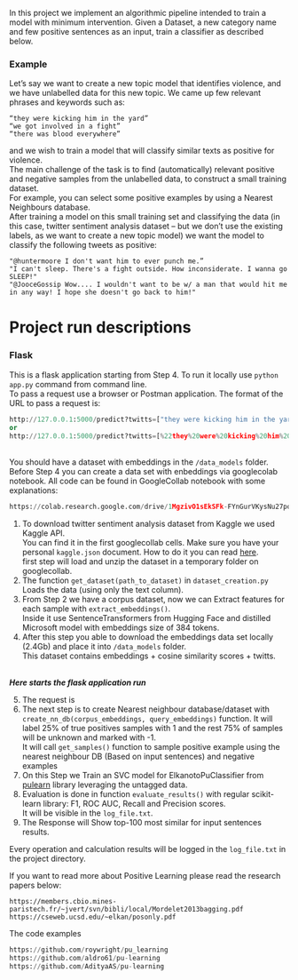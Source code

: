 In this project we implement an algorithmic pipeline intended to train a model with minimum intervention.
Given a Dataset, a new category name and few positive sentences as an input, train a classifier as described below.
### Example
Let’s say we want to create a new topic model that identifies violence, and we have unlabelled data for this new topic.
We came up few relevant phrases and keywords such as:
```
“they were kicking him in the yard” 
“we got involved in a fight”
“there was blood everywhere”
```
and we wish to train a model that will classify similar texts as positive for violence.
<br>The main challenge of the task is to find (automatically) relevant positive and negative samples from the unlabelled data, to construct a small training dataset.<br> For example, you can select some positive examples by using a Nearest Neighbours database.
<br>After training a model on this small training set and classifying the data (in this case, twitter sentiment analysis dataset – but we don’t use the existing labels, as we want to create a new topic model) we want the model to
classify the following tweets as positive:
```
"@huntermoore I don't want him to ever punch me.”
"I can't sleep. There's a fight outside. How inconsiderate. I wanna go SLEEP!"
"@JooceGossip Wow.... I wouldn't want to be w/ a man that would hit me in any way! I hope she doesn't go back to him!"
```

# Project run  descriptions
### Flask
This is a flask application starting from Step 4. To run it locally use `python app.py`  command from command line. 
<br>To pass a request use a browser or Postman application. The format of the URL to pass a request is:
```python
http://127.0.0.1:5000/predict?twitts=["they were kicking him in the yard", "we got involved in a fight", "there was blood everywhere"]
or
http://127.0.0.1:5000/predict?twitts=[%22they%20were%20kicking%20him%20in%20the%20yard%22,%20%22we%20got%20involved%20in%20a%20fight%22,%22there%20was%20blood%20everywhere%22]
```
<br>You should have a dataset with embeddings in the `/data_models` folder.
<br>Before Step 4 you can create a data set with enbeddings via googlecolab notebook.
All code can be found in GoogleCollab notebook with some explanations:
```python
https://colab.research.google.com/drive/1MgzivO1sEkSFk-FYnGurVKysNu27popA?usp=sharing
```
1. To download twitter sentiment analysis dataset from Kaggle we used Kaggle API.
<br>You can find it in the first googlecollab cells. Make sure you have your personal `kaggle.json` document. How to do it you can read [here](https://forum.jovian.ai/forum/t/what-is-kaggle-api-key-how-to-get-my-kaggle-key/17721).
<br> first step will load and unzip the dataset in a temporary folder on googlecollab.
2. The function `get_dataset(path_to_dataset)` in `dataset_creation.py` Loads the data (using only the text column).
3. From Step 2 we have a corpus dataset, now we can Extract features for each sample with `extract_embeddings()`.
<br> Inside it use SentenceTransformers from Hugging Face and distilled Microsoft model with embeddings size of 384 tokens.
4. After this step you able to download the embeddings data set locally (2.4Gb) and place it into `/data_models` folder. 
<br>This dataset contains embeddings + cosine similarity scores +  twitts.

<br>***Here starts the flask application run***

5. The request is 
6. The next step is to create Nearest neighbour database/dataset with `create_nn_db(corpus_embeddings, query_embeddings)` function. It will label 25% of true positives samples with 1 and the rest 75% of samples will be unknown and marked with -1.
<br>It will call `get_samples()` function to sample positive example using the nearest neighbour DB (Based on input sentences) and negative examples
7. On this Step we Train an SVC model for ElkanotoPuClassifier from [pulearn](https://pulearn.github.io/pulearn/) library  leveraging the untagged data.
8. Evaluation is done in function `evaluate_results()` with regular scikit-learn library: F1, ROC AUC, Recall and Precision scores. <br> It will be visible in the `log_file.txt`.
9. The Response will Show top-100 most similar for input sentences results. 

Every operation and calculation results will be logged in the `log_file.txt` in the project directory.

If you want to read more about Positive Learning please read  the research papers below:
```
https://members.cbio.mines-paristech.fr/~jvert/svn/bibli/local/Mordelet2013bagging.pdf
https://cseweb.ucsd.edu/~elkan/posonly.pdf
```

The code examples
```python
https://github.com/roywright/pu_learning
https://github.com/aldro61/pu-learning
https://github.com/AdityaAS/pu-learning
```